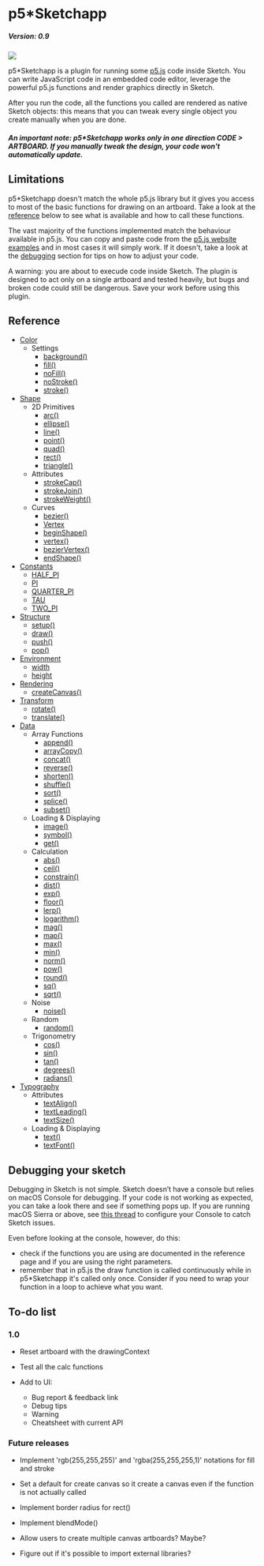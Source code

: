 # p5*Sketchapp
##### Version: 0.9

![](https://i.imgur.com/gOaUKPk.gif)

p5*Sketchapp is a plugin for running some [p5.js](http://p5js.org/) code inside Sketch. You can write JavaScript code in an embedded code editor, leverage the powerful p5.js functions and render graphics directly in Sketch.

After you run the code, all the functions you called are rendered as native Sketch objects: this means that you can tweak every single object you create manually when you are done.

##### An important note: p5*Sketchapp works only in one direction CODE > ARTBOARD. If you manually tweak the design, your code won't automatically update.

## Limitations

p5*Sketchapp doesn't match the whole p5.js library but it gives you access to most of the basic functions for drawing on an artboard. Take a look at the [reference](#reference) below to see what is available and how to call these functions.

The vast majority of the functions implemented match the behaviour available in p5.js. You can copy and paste code from the [p5.js website examples](https://p5js.org/examples/) and in most cases it will simply work. If it doesn't, take a look at the [debugging](#debugging) section for tips on how to adjust your code.

A warning: you are about to execude code inside Sketch. The plugin is designed to act only on a single artboard and tested heavily, but bugs and broken code could still be dangerous. Save your work before using this plugin.

## Reference

- [Color](https://github.com/jacopocolo/p5-sketchplugin/blob/master/cheatsheet.md#color)
  * Settings
    + [background()](https://github.com/jacopocolo/p5-sketchplugin/blob/master/cheatsheet.md#backgroundcolor)
    + [fill()](https://github.com/jacopocolo/p5-sketchplugin/blob/master/cheatsheet.md#fillcolor)
    + [noFill()](https://github.com/jacopocolo/p5-sketchplugin/blob/master/cheatsheet.md#nofill)
    + [noStroke()](https://github.com/jacopocolo/p5-sketchplugin/blob/master/cheatsheet.md#nostroke)
    + [stroke()](https://github.com/jacopocolo/p5-sketchplugin/blob/master/cheatsheet.md#strokecolor)
- [Shape](https://github.com/jacopocolo/p5-sketchplugin/blob/master/cheatsheet.md#shape)
  * 2D Primitives
    + [arc()](https://github.com/jacopocolo/p5-sketchplugin/blob/master/cheatsheet.md#arcxywhstartstop)
    + [ellipse()](https://github.com/jacopocolo/p5-sketchplugin/blob/master/cheatsheet.md#ellipsexywh)
    + [line()](https://github.com/jacopocolo/p5-sketchplugin/blob/master/cheatsheet.md#linex1y1x2y2)
    + [point()](https://github.com/jacopocolo/p5-sketchplugin/blob/master/cheatsheet.md#pointx1y1)
    + [quad()](https://github.com/jacopocolo/p5-sketchplugin/blob/master/cheatsheet.md#quadx1y1x2y2x3y3x4y4)
    + [rect()](https://github.com/jacopocolo/p5-sketchplugin/blob/master/cheatsheet.md#rectxywh)
    + [triangle()](https://github.com/jacopocolo/p5-sketchplugin/blob/master/cheatsheet.md#trianglex1y1x2y2x3y3)
  * Attributes
    + [strokeCap()](https://github.com/jacopocolo/p5-sketchplugin/blob/master/cheatsheet.md#strokecapcap)
    + [strokeJoin()](https://github.com/jacopocolo/p5-sketchplugin/blob/master/cheatsheet.md#strokejoinjoin)
    + [strokeWeight()](https://github.com/jacopocolo/p5-sketchplugin/blob/master/cheatsheet.md#strokeweightn)
  * Curves
    + [bezier()](https://github.com/jacopocolo/p5-sketchplugin/blob/master/cheatsheet.md#bezierx1y1x2y2x3y3x4y4)
    + [Vertex](https://github.com/jacopocolo/p5-sketchplugin/blob/master/cheatsheet.md#vertex)
    + [beginShape()](https://github.com/jacopocolo/p5-sketchplugin/blob/master/cheatsheet.md#beginshape)
    + [vertex()](https://github.com/jacopocolo/p5-sketchplugin/blob/master/cheatsheet.md#vertexx1x1)
    + [bezierVertex()](https://github.com/jacopocolo/p5-sketchplugin/blob/master/cheatsheet.md#beziervertexx2y2x3y3x4y4)
    + [endShape()](https://github.com/jacopocolo/p5-sketchplugin/blob/master/cheatsheet.md#endshapeclose)
- [Constants](https://github.com/jacopocolo/p5-sketchplugin/blob/master/cheatsheet.md#constants)
    + [HALF_PI](https://github.com/jacopocolo/p5-sketchplugin/blob/master/cheatsheet.md#half_pi)
    + [PI](https://github.com/jacopocolo/p5-sketchplugin/blob/master/cheatsheet.md#pi)
    + [QUARTER_PI](https://github.com/jacopocolo/p5-sketchplugin/blob/master/cheatsheet.md#quarter_pi)
    + [TAU](https://github.com/jacopocolo/p5-sketchplugin/blob/master/cheatsheet.md#tau)
    + [TWO_PI](https://github.com/jacopocolo/p5-sketchplugin/blob/master/cheatsheet.md#two_pi)
- [Structure](https://github.com/jacopocolo/p5-sketchplugin/blob/master/cheatsheet.md#structure)
    + [setup()](https://github.com/jacopocolo/p5-sketchplugin/blob/master/cheatsheet.md#setup)
    + [draw()](https://github.com/jacopocolo/p5-sketchplugin/blob/master/cheatsheet.md#draw)
    + [push()](https://github.com/jacopocolo/p5-sketchplugin/blob/master/cheatsheet.md#push)
    + [pop()](https://github.com/jacopocolo/p5-sketchplugin/blob/master/cheatsheet.md#pop)
- [Environment](https://github.com/jacopocolo/p5-sketchplugin/blob/master/cheatsheet.md#environment)
    + [width](https://github.com/jacopocolo/p5-sketchplugin/blob/master/cheatsheet.md#width)
    + [height](https://github.com/jacopocolo/p5-sketchplugin/blob/master/cheatsheet.md#height)
- [Rendering](https://github.com/jacopocolo/p5-sketchplugin/blob/master/cheatsheet.md#rendering)
    + [createCanvas()](https://github.com/jacopocolo/p5-sketchplugin/blob/master/cheatsheet.md#createcanvas)
- [Transform](https://github.com/jacopocolo/p5-sketchplugin/blob/master/cheatsheet.md#transform)
    + [rotate()](https://github.com/jacopocolo/p5-sketchplugin/blob/master/cheatsheet.md#rotateangle)
    + [translate()](https://github.com/jacopocolo/p5-sketchplugin/blob/master/cheatsheet.md#translatexy)
- [Data](https://github.com/jacopocolo/p5-sketchplugin/blob/master/cheatsheet.md#data)
  * Array Functions
    + [append()](https://github.com/jacopocolo/p5-sketchplugin/blob/master/cheatsheet.md#appendarrayvalue)
    + [arrayCopy()](https://github.com/jacopocolo/p5-sketchplugin/blob/master/cheatsheet.md#arraycopysrcsrcpositiondstdstpositionlength)
    + [concat()](https://github.com/jacopocolo/p5-sketchplugin/blob/master/cheatsheet.md#concatab)
    + [reverse()](https://github.com/jacopocolo/p5-sketchplugin/blob/master/cheatsheet.md#reverselist)
    + [shorten()](https://github.com/jacopocolo/p5-sketchplugin/blob/master/cheatsheet.md#shortenlist)
    + [shuffle()](https://github.com/jacopocolo/p5-sketchplugin/blob/master/cheatsheet.md#shufflearraybool)
    + [sort()](https://github.com/jacopocolo/p5-sketchplugin/blob/master/cheatsheet.md#sortlistcount)
    + [splice()](https://github.com/jacopocolo/p5-sketchplugin/blob/master/cheatsheet.md#splicelistvalueposition)
    + [subset()](https://github.com/jacopocolo/p5-sketchplugin/blob/master/cheatsheet.md#subsetliststartcount)
  * Loading & Displaying
    + [image()](https://github.com/jacopocolo/p5-sketchplugin/blob/master/cheatsheet.md#imagenamexy)
    + [symbol()](https://github.com/jacopocolo/p5-sketchplugin/blob/master/cheatsheet.md#symbolnamexy)
    + [get()](https://github.com/jacopocolo/p5-sketchplugin/blob/master/cheatsheet.md#geturl)
  * Calculation
    + [abs()](https://github.com/jacopocolo/p5-sketchplugin/blob/master/cheatsheet.md#absn)
    + [ceil()](https://github.com/jacopocolo/p5-sketchplugin/blob/master/cheatsheet.md#ceiln)
    + [constrain()](https://github.com/jacopocolo/p5-sketchplugin/blob/master/cheatsheet.md#constrainnlowhigh)
    + [dist()](https://github.com/jacopocolo/p5-sketchplugin/blob/master/cheatsheet.md#distx1y1x2y2)
    + [exp()](https://github.com/jacopocolo/p5-sketchplugin/blob/master/cheatsheet.md#expn)
    + [floor()](https://github.com/jacopocolo/p5-sketchplugin/blob/master/cheatsheet.md#floorn)
    + [lerp()](https://github.com/jacopocolo/p5-sketchplugin/blob/master/cheatsheet.md#lerpstartstopamt)
    + [logarithm()](https://github.com/jacopocolo/p5-sketchplugin/blob/master/cheatsheet.md#logarithmn)
    + [mag()](https://github.com/jacopocolo/p5-sketchplugin/blob/master/cheatsheet.md#magab)
    + [map()](https://github.com/jacopocolo/p5-sketchplugin/blob/master/cheatsheet.md#mapvaluestart1stop1start2stop2)
    + [max()](https://github.com/jacopocolo/p5-sketchplugin/blob/master/cheatsheet.md#maxn0)
    + [min()](https://github.com/jacopocolo/p5-sketchplugin/blob/master/cheatsheet.md#minn0)
    + [norm()](https://github.com/jacopocolo/p5-sketchplugin/blob/master/cheatsheet.md#normvaluestartstop)
    + [pow()](https://github.com/jacopocolo/p5-sketchplugin/blob/master/cheatsheet.md#powne)
    + [round()](https://github.com/jacopocolo/p5-sketchplugin/blob/master/cheatsheet.md#roundn)
    + [sq()](https://github.com/jacopocolo/p5-sketchplugin/blob/master/cheatsheet.md#sqn)
    + [sqrt()](https://github.com/jacopocolo/p5-sketchplugin/blob/master/cheatsheet.md#sqrtn)
  * Noise
    + [noise()](https://github.com/jacopocolo/p5-sketchplugin/blob/master/cheatsheet.md#noisexyz)
  * Random
    + [random()](https://github.com/jacopocolo/p5-sketchplugin/blob/master/cheatsheet.md#randomminmax)
  * Trigonometry
    + [cos()](https://github.com/jacopocolo/p5-sketchplugin/blob/master/cheatsheet.md#cosangle)
    + [sin()](https://github.com/jacopocolo/p5-sketchplugin/blob/master/cheatsheet.md#sinangle)
    + [tan()](https://github.com/jacopocolo/p5-sketchplugin/blob/master/cheatsheet.md#tanangle)
    + [degrees()](https://github.com/jacopocolo/p5-sketchplugin/blob/master/cheatsheet.md#degreesangle)
    + [radians()](https://github.com/jacopocolo/p5-sketchplugin/blob/master/cheatsheet.md#radiansangle)
- [Typography](https://github.com/jacopocolo/p5-sketchplugin/blob/master/cheatsheet.md#typography)
  * Attributes
    + [textAlign()](https://github.com/jacopocolo/p5-sketchplugin/blob/master/cheatsheet.md#textalignhorizalign)
    + [textLeading()](https://github.com/jacopocolo/p5-sketchplugin/blob/master/cheatsheet.md#textleadingn)
    + [textSize()](https://github.com/jacopocolo/p5-sketchplugin/blob/master/cheatsheet.md#textsizesize)
  * Loading & Displaying
    + [text()](https://github.com/jacopocolo/p5-sketchplugin/blob/master/cheatsheet.md#textstrxyx2y2)
    + [textFont()](https://github.com/jacopocolo/p5-sketchplugin/blob/master/cheatsheet.md#textfontfontname)

## Debugging your sketch
Debugging in Sketch is not simple. Sketch doesn’t have a console but relies on macOS Console for debugging. If your code is not working as expected, you can take a look there and see if something pops up. If you are running macOS Sierra or above, see [this thread](http://sketchplugins.com/d/50-i-can-t-get-anymore-debugging-from-console-app-system-log) to configure your Console to catch Sketch issues.

Even before looking at the console, however, do this:
- check if the functions you are using are documented in the reference page and if you are using the right parameters.
- remember that in p5.js the draw function is called continuously while in p5*Sketchapp it's called only once. Consider if you need to wrap your function in a loop to achieve what you want.

## To-do list

### 1.0
- Reset artboard with the drawingContext

- Test all the calc functions

- Add to UI:
  - Bug report & feedback link
  - Debug tips
  - Warning
  - Cheatsheet with current API

### Future releases

- Implement 'rgb(255,255,255)' and 'rgba(255,255,255,1)' notations for fill and stroke

- Set a default for create canvas so it create a canvas even if the function is not actually called

- Implement border radius for rect()

- Implement blendMode()

- Allow users to create multiple canvas artboards? Maybe?

- Figure out if it's possible to import external libraries?
